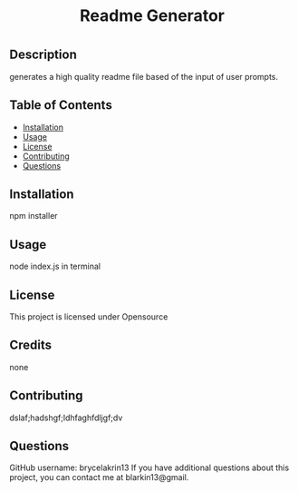 
  <h1 align="center">Readme Generator<h1/>

  ## Description
  generates a high quality readme file based of the input of user prompts.

  ## Table of Contents
  * [Installation](#installation)
  * [Usage](#usage)
  * [License](#license)
  * [Contributing](#contributing)
  * [Questions](#questions)
  
  ## Installation
  npm installer

  ## Usage
  node index.js in terminal

  ## License
  This project is licensed under Opensource

  ## Credits
  none

  ## Contributing
  dslaf;hadshgf;ldhfaghfdljgf;dv

  ## Questions
  GitHub username: brycelakrin13
  If you have additional questions about this project, you can contact me at blarkin13@gmail. 

